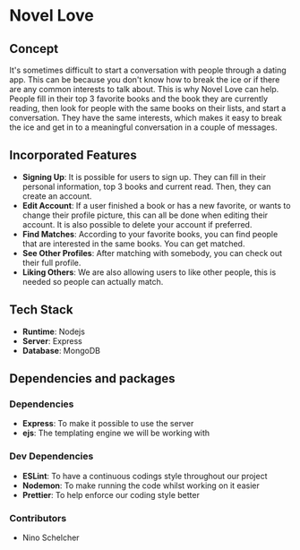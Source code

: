 # Novel Love

## Concept

It's sometimes difficult to start a conversation with people through a dating app. This can be because you don't know how to break the ice or if there are any common interests to talk about. This is why Novel Love can help. People fill in their top 3 favorite books and the book they are currently reading, then look for people with the same books on their lists, and start a conversation. They have the same interests, which makes it easy to break the ice and get in to a meaningful conversation in a couple of messages.

## Incorporated Features

- **Signing Up**: It is possible for users to sign up. They can fill in their personal information, top 3 books and current read. Then, they can create an account.
- **Edit Account**: If a user finished a book or has a new favorite, or wants to change their profile picture, this can all be done when editing their account. It is also possible to delete your account if preferred.
- **Find Matches**: According to your favorite books, you can find people that are interested in the same books. You can get matched.
- **See Other Profiles**: After matching with somebody, you can check out their full profile.
- **Liking Others**: We are also allowing users to like other people, this is needed so people can actually match.

## Tech Stack

- **Runtime**: Nodejs
- **Server**: Express
- **Database**: MongoDB

## Dependencies and packages

### Dependencies

- **Express**: To make it possible to use the server
- **ejs**: The templating engine we will be working with

### Dev Dependencies

- **ESLint**: To have a continuous codings style throughout our project
- **Nodemon**: To make running the code whilst working on it easier
- **Prettier**: To help enforce our coding style better

### Contributors

- Nino Schelcher
